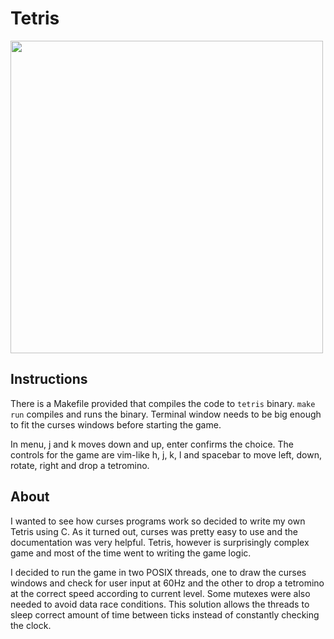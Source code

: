 # Tetris


<img src="demo.gif" width="500"/>

## Instructions

There is a Makefile provided that compiles the code to `tetris` binary. `make run` compiles and runs the binary. Terminal window needs to be big enough to fit the curses windows before starting the game.

In menu, j and k moves down and up, enter confirms the choice.
The controls for the game are vim-like h, j, k, l and spacebar to move left, down, rotate, right and drop a tetromino.

## About

I wanted to see how curses programs work so decided to write my own Tetris using C. As it turned out, curses was pretty easy to use and the documentation was very helpful. Tetris, however is surprisingly complex game and most of the time went to writing the game logic.

I decided to run the game in two POSIX threads, one to draw the curses windows and check for user input at 60Hz and the other to drop a tetromino at the correct speed according to current level. Some mutexes were also needed to avoid data race conditions. This solution allows the threads to sleep correct amount of time between ticks instead of constantly checking the clock.
